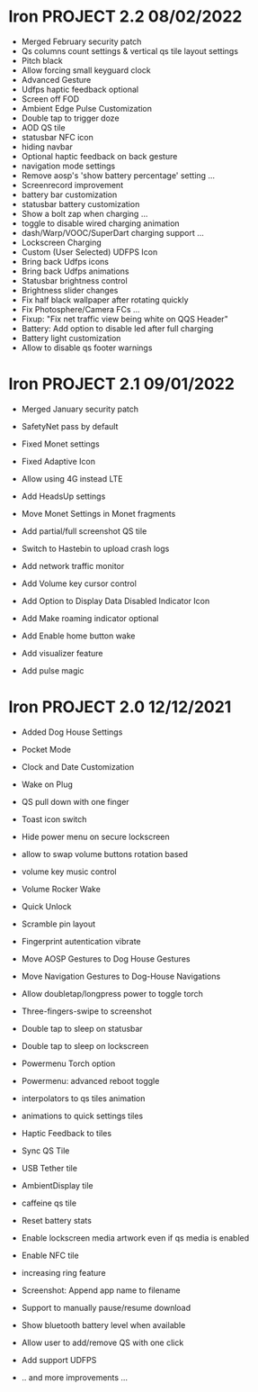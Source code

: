 # Iron PROJECT 2.2 08/02/2022

- Merged February security patch
- Qs columns count settings & vertical qs tile layout settings
- Pitch black
- Allow forcing small keyguard clock
- Advanced Gesture
- Udfps haptic feedback optional
- Screen off FOD
- Ambient Edge Pulse Customization
- Double tap to trigger doze
- AOD QS tile
- statusbar NFC icon
- hiding navbar
- Optional haptic feedback on back gesture
- navigation mode settings
- Remove aosp's 'show battery percentage' setting …
- Screenrecord improvement
- battery bar customization
- statusbar battery customization
- Show a bolt zap when charging …
- toggle to disable wired charging animation
- dash/Warp/VOOC/SuperDart charging support …
- Lockscreen Charging
- Custom (User Selected) UDFPS Icon
- Bring back Udfps icons
- Bring back Udfps animations
- Statusbar brightness control
- Brightness slider changes
- Fix half black wallpaper after rotating quickly 
- Fix Photosphere/Camera FCs …
- Fixup: "Fix net traffic view being white on QQS Header"
- Battery: Add option to disable led after full charging
- Battery light customization 
- Allow to disable qs footer warnings

# Iron PROJECT 2.1 09/01/2022

- Merged January security patch
- SafetyNet pass by default

- Fixed Monet settings
- Fixed Adaptive Icon
- Allow using 4G instead LTE
- Add HeadsUp settings
- Move Monet Settings in Monet fragments

- Add partial/full screenshot QS tile
- Switch to Hastebin to upload crash logs
- Add network traffic monitor

- Add Volume key cursor control
- Add Option to Display Data Disabled Indicator Icon
- Add Make roaming indicator optional
- Add Enable home button wake 
- Add visualizer feature
- Add pulse magic

# Iron PROJECT 2.0 12/12/2021

- Added Dog House Settings


- Pocket Mode
- Clock and Date Customization
- Wake on Plug
- QS pull down with one finger
- Toast icon switch
- Hide power menu on secure lockscreen
- allow to swap volume buttons rotation based
- volume key music control
- Volume Rocker Wake
- Quick Unlock
- Scramble pin layout
- Fingerprint autentication vibrate
- Move AOSP Gestures to Dog House Gestures
- Move Navigation Gestures to Dog-House Navigations
- Allow doubletap/longpress power to toggle torch
- Three-fingers-swipe to screenshot 
- Double tap to sleep on statusbar 
- Double tap to sleep on lockscreen 
- Powermenu Torch option
- Powermenu: advanced reboot toggle 
- interpolators to qs tiles animation 
- animations to quick settings tiles 
- Haptic Feedback to tiles
- Sync QS Tile
- USB Tether tile
- AmbientDisplay tile
- caffeine qs tile
- Reset battery stats
- Enable lockscreen media artwork even if qs media is enabled
- Enable NFC tile
- increasing ring feature
- Screenshot: Append app name to filename
- Support to manually pause/resume download
- Show bluetooth battery level when available
- Allow user to add/remove QS with one click
- Add support UDFPS
- .. and more improvements …
